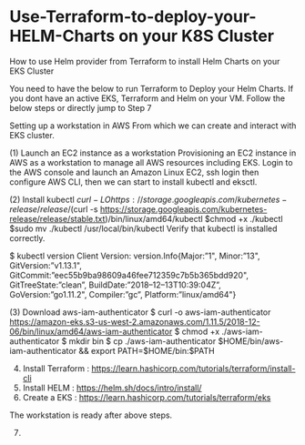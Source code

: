 # Use-Terraform-to-deploy-your-HELM-Charts on your K8S Cluster  
How to use Helm provider from Terraform to install Helm Charts on your EKS Cluster

You need to have the below to run Terraform to Deploy your Helm Charts. If you dont have an active EKS, Terraform and Helm on your VM. Follow the below steps or directly jump to Step 7

Setting up a workstation in AWS
From which we can create and interact with EKS cluster.

(1) Launch an EC2 instance as a workstation
Provisioning an EC2 instance in AWS as a workstation to manage all AWS resources including EKS.
Login to the AWS console and launch an Amazon Linux EC2, ssh login then configure AWS CLI, then we can start to install kubectl and eksctl.

(2) Install kubectl
$curl -LO https://storage.googleapis.com/kubernetes-release/release/$(curl -s https://storage.googleapis.com/kubernetes-release/release/stable.txt)/bin/linux/amd64/kubectl
$chmod +x ./kubectl
$sudo mv ./kubectl /usr/local/bin/kubectl
Verify that kubectl is installed correctly.

$ kubectl version
Client Version: version.Info{Major:”1", Minor:”13", GitVersion:”v1.13.1", GitCommit:”eec55b9ba98609a46fee712359c7b5b365bdd920", GitTreeState:”clean”, BuildDate:”2018–12–13T10:39:04Z”, GoVersion:”go1.11.2", Compiler:”gc”, Platform:”linux/amd64"}

(3) Download aws-iam-authenticator
$ curl -o aws-iam-authenticator https://amazon-eks.s3-us-west-2.amazonaws.com/1.11.5/2018-12-06/bin/linux/amd64/aws-iam-authenticator
$ chmod +x ./aws-iam-authenticator
$ mkdir bin
$ cp ./aws-iam-authenticator $HOME/bin/aws-iam-authenticator && export PATH=$HOME/bin:$PATH

4. Install Terraform : https://learn.hashicorp.com/tutorials/terraform/install-cli
5. Install HELM : https://helm.sh/docs/intro/install/
6. Create a EKS : https://learn.hashicorp.com/tutorials/terraform/eks


The workstation is ready after above steps.


7. 
